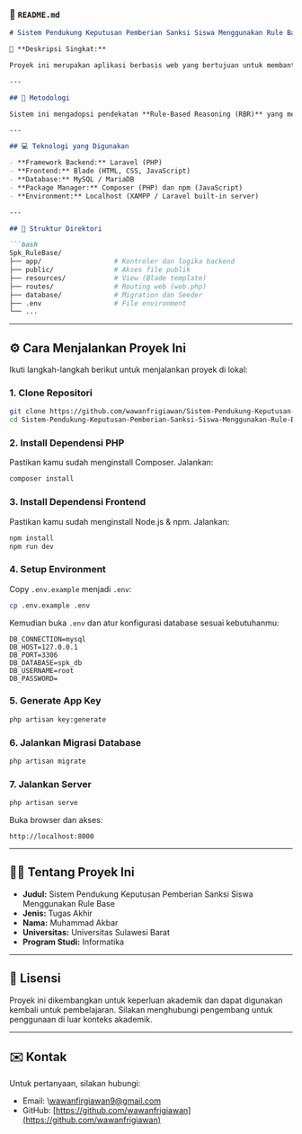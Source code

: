 ### 📄 `README.md`

````markdown
# Sistem Pendukung Keputusan Pemberian Sanksi Siswa Menggunakan Rule Base

🎯 **Deskripsi Singkat:**

Proyek ini merupakan aplikasi berbasis web yang bertujuan untuk membantu pihak sekolah dalam menentukan jenis sanksi kepada siswa berdasarkan pelanggaran yang dilakukan. Sistem menggunakan pendekatan *Rule-Based System*, di mana aturan-aturan pelanggaran dan sanksi telah dirancang dan disimpan dalam basis data untuk kemudian dianalisis secara otomatis oleh sistem.

---

## 🧠 Metodologi

Sistem ini mengadopsi pendekatan **Rule-Based Reasoning (RBR)** yang memungkinkan mesin inferensi mencocokkan pelanggaran dengan aturan yang telah ditetapkan sebelumnya. Dengan metode ini, proses pemberian sanksi menjadi lebih objektif, efisien, dan konsisten.

---

## 💻 Teknologi yang Digunakan

- **Framework Backend:** Laravel (PHP)
- **Frontend:** Blade (HTML, CSS, JavaScript)
- **Database:** MySQL / MariaDB
- **Package Manager:** Composer (PHP) dan npm (JavaScript)
- **Environment:** Localhost (XAMPP / Laravel built-in server)

---

## 📁 Struktur Direktori

```bash
Spk_RuleBase/
├── app/                  # Kontroler dan logika backend
├── public/               # Akses file publik
├── resources/            # View (Blade template)
├── routes/               # Routing web (web.php)
├── database/             # Migration dan Seeder
├── .env                  # File environment
└── ...
````

---

## ⚙️ Cara Menjalankan Proyek Ini

Ikuti langkah-langkah berikut untuk menjalankan proyek di lokal:

### 1. Clone Repositori

```bash
git clone https://github.com/wawanfrigiawan/Sistem-Pendukung-Keputusan-Pemberian-Sanksi-Siswa-Menggunakan-Rule-Base.git
cd Sistem-Pendukung-Keputusan-Pemberian-Sanksi-Siswa-Menggunakan-Rule-Base/Spk_RuleBase
```

### 2. Install Dependensi PHP

Pastikan kamu sudah menginstall Composer. Jalankan:

```bash
composer install
```

### 3. Install Dependensi Frontend

Pastikan kamu sudah menginstall Node.js & npm. Jalankan:

```bash
npm install
npm run dev
```

### 4. Setup Environment

Copy `.env.example` menjadi `.env`:

```bash
cp .env.example .env
```

Kemudian buka `.env` dan atur konfigurasi database sesuai kebutuhanmu:

```dotenv
DB_CONNECTION=mysql
DB_HOST=127.0.0.1
DB_PORT=3306
DB_DATABASE=spk_db
DB_USERNAME=root
DB_PASSWORD=
```

### 5. Generate App Key

```bash
php artisan key:generate
```

### 6. Jalankan Migrasi Database

```bash
php artisan migrate
```

### 7. Jalankan Server

```bash
php artisan serve
```

Buka browser dan akses:

```
http://localhost:8000
```

---

## 👨‍🎓 Tentang Proyek Ini

* **Judul:** Sistem Pendukung Keputusan Pemberian Sanksi Siswa Menggunakan Rule Base
* **Jenis:** Tugas Akhir
* **Nama:** Muhammad Akbar
* **Universitas:** Universitas Sulawesi Barat
* **Program Studi:** Informatika

---

## 📜 Lisensi

Proyek ini dikembangkan untuk keperluan akademik dan dapat digunakan kembali untuk pembelajaran. Silakan menghubungi pengembang untuk penggunaan di luar konteks akademik.

---

## ✉️ Kontak

Untuk pertanyaan, silakan hubungi:

* Email: \wawanfirgiawan9@gmail.com
* GitHub: [https://github.com/wawanfrigiawan](https://github.com/wawanfrigiawan)

````
